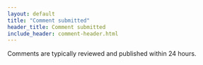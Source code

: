 ```yaml
---
layout: default
title: "Comment submitted"
header_title: Comment submitted
include_header: comment-header.html
---
```


Comments are typically reviewed and published within 24 hours.
